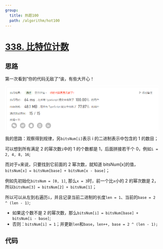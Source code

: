 ```yaml
---
group:
  title: 热题100
  path: /algorithm/hot100
---
```


# [338. 比特位计数](https://leetcode.cn/problems/counting-bits/?favorite=2cktkvj)

## 思路

第一次看到”你的代码无敌了“诶，有些大开心！

![img.png](./img.png)

我的思路：观察得到规律，另`bitsNum[i]`表示 i 的二进制表示中包含的 1 的数目；

可以想到所有满足 2 的幂次数`i`中的 1 的个数都是 1，后面拼接若干个 0，例如`i = 2, 4, 8, 16`;

而对于`x`来说，只要找到它前面的 2 幂次数，就知道 bitsNum[x]的值， `bitsNum[x] = bitsNum[base] + bitsNum[x - base]`；

例如先初始化`bitsNum = [0, 1]`, 那么`x = 3`时，前一个比`x`小的 2 的幂次数是 2，所以`bitsNum[3] = bitsNum[2] + bitsNum[1]`；

所以可以从左到右遍历`i`，并且记录当前二进制的长度`len = 1`、当前的`base = 2 ^ (len - 1)`;

- 如果这个数不是 2 的幂次数，那么`bitsNum[i] = bitsNum[base] + bitsNum[i - base]`;
- 否则：`bitsNum[i] = 1`；并更新`len`和`base`，`len++, base = 2 ^ (len - 1);`

## 代码

<code src='./index.tsx'></code>
